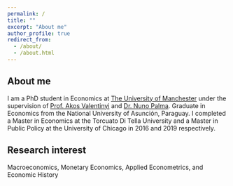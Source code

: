 ```yaml
---
permalink: /
title: ""
excerpt: "About me"
author_profile: true
redirect_from: 
  - /about/
  - /about.html
---
```


About me
------
I am a PhD student in Economics at [The University of Manchester](https://www.manchester.ac.uk) under the supervision of [Prof. Akos Valentinyi](https://sites.google.com/site/valentinyiakos/)  and [Dr. Nuno Palma](https://sites.google.com/site/npgpalma/home?authuser=0). Graduate in Economics from the National University of Asunción, Paraguay. I completed a Master in Economics at the Torcuato Di Tella University and a Master in Public Policy at the University of Chicago in 2016 and 2019 respectively.  

Research interest
------
Macroeconomics, Monetary Economics, Applied Econometrics, and Economic History








